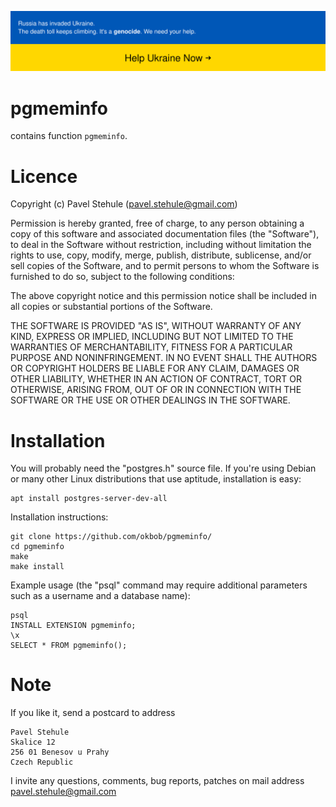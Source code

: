 [![Stand With Ukraine](https://raw.githubusercontent.com/vshymanskyy/StandWithUkraine/main/banner2-direct.svg)](https://stand-with-ukraine.pp.ua)

pgmeminfo
=======

contains function `pgmeminfo`.

# Licence

Copyright (c) Pavel Stehule (pavel.stehule@gmail.com)

 Permission is hereby granted, free of charge, to any person obtaining a copy
 of this software and associated documentation files (the "Software"), to deal
 in the Software without restriction, including without limitation the rights
 to use, copy, modify, merge, publish, distribute, sublicense, and/or sell
 copies of the Software, and to permit persons to whom the Software is
 furnished to do so, subject to the following conditions:

 The above copyright notice and this permission notice shall be included in
 all copies or substantial portions of the Software.

 THE SOFTWARE IS PROVIDED "AS IS", WITHOUT WARRANTY OF ANY KIND, EXPRESS OR
 IMPLIED, INCLUDING BUT NOT LIMITED TO THE WARRANTIES OF MERCHANTABILITY,
 FITNESS FOR A PARTICULAR PURPOSE AND NONINFRINGEMENT. IN NO EVENT SHALL THE
 AUTHORS OR COPYRIGHT HOLDERS BE LIABLE FOR ANY CLAIM, DAMAGES OR OTHER
 LIABILITY, WHETHER IN AN ACTION OF CONTRACT, TORT OR OTHERWISE, ARISING FROM,
 OUT OF OR IN CONNECTION WITH THE SOFTWARE OR THE USE OR OTHER DEALINGS IN
 THE SOFTWARE.

# Installation

You will probably need the "postgres.h" source file.  If you're using Debian
or many other Linux distributions that use aptitude, installation is easy:

    apt install postgres-server-dev-all

Installation instructions:

    git clone https://github.com/okbob/pgmeminfo/
    cd pgmeminfo
    make
    make install

Example usage (the "psql" command may require additional parameters such as a
username and a database name):

    psql
    INSTALL EXTENSION pgmeminfo;
    \x
    SELECT * FROM pgmeminfo();

# Note

If you like it, send a postcard to address

    Pavel Stehule
    Skalice 12
    256 01 Benesov u Prahy
    Czech Republic


I invite any questions, comments, bug reports, patches on mail address pavel.stehule@gmail.com
